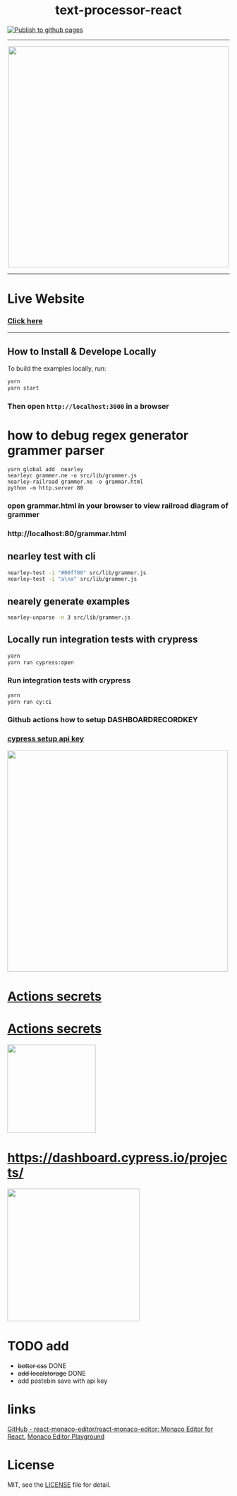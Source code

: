 <p align="center"> 

<h1 align="center">text-processor-react</h1>

[![Publish to github pages](https://github.com/wisehackermonkey/text-processor-react/actions/workflows/webpack.yml/badge.svg)](https://github.com/wisehackermonkey/text-processor-react/actions/workflows/webpack.yml)

<hr>
 <div align="center">
 <image height="500" src="assets/2021-10-28-11-45-30.png">
 </div>

 <hr>

# Live Website
### [Click here ](https://wisehackermonkey.github.io/text-processor-react/)
 <hr>

## How to Install & Develope Locally

To build the examples locally, run:

```bash
yarn
yarn start
```

### Then open `http://localhost:3000` in a browser



# how to debug regex generator grammer parser
```
yarn global add  nearley
nearleyc grammer.ne -o src/lib/grammer.js
nearley-railroad grammer.ne -o grammar.html
python -m http.server 80
```
### open grammar.html in your browser to view railroad diagram of grammer
### http://localhost:80/grammar.html

## nearley test with cli
```bash
nearley-test -i "#00ff00" src/lib/grammer.js
nearley-test -i "a\na" src/lib/grammer.js
```
## nearely generate examples
```bash
nearley-unparse -n 3 src/lib/grammer.js
```



## Locally run integration tests with crypress
```bash
yarn
yarn run cypress:open
```

### Run integration tests with crypress
```bash
yarn
yarn run cy:ci
```

### Github actions how to setup DASHBOARDRECORDKEY
### [cypress setup api key](https://docs.cypress.io/guides/dashboard/projects#Set-up-a-project-to-record)
 <image height="500" src="assets/2021-10-29-17-59-05.png">

 # [Actions secrets](https://github.com/wisehackermonkey/text-processor-react/settings/secrets/actions)
# [Actions secrets](https://github.com/<USErNAME/<REPONAME>/settings/secrets/actions)
  <image height="200" src="assets/2021-10-29-17-59-40.png">

# https://dashboard.cypress.io/projects/

 <image height="300" src="assets/2021-10-29-18-00-50.png">

# TODO add
- ~~better css~~ DONE
- ~~add localstorage~~ DONE
- add pastebin save with api key
# links
[GitHub - react-monaco-editor/react-monaco-editor: Monaco Editor for React.](https://github.com/react-monaco-editor/react-monaco-editor)
[Monaco Editor Playground](https://microsoft.github.io/monaco-editor/playground.html#creating-the-editor-editor-basic-options)
# License

MIT, see the [LICENSE](/LICENSE.md) file for detail.
